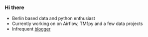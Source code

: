 ### Hi there

- Berlin based data and python enthusiast
- Currently working on on Airflow, TM1py and a few data projects
- Infrequent [blogger](scrambldchannel.github.io)

